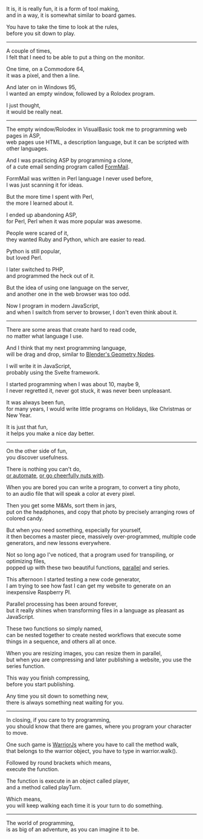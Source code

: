 It is, it is really fun, it is a form of tool making,\
and in a way, it is somewhat similar to board games.

You have to take the time to look at the rules,\
before you sit down to play.

---

A couple of times,\
I felt that I need to be able to put a thing on the monitor.

One time, on a Commodore 64,\
it was a pixel, and then a line.

And later on in Windows 95,\
I wanted an empty window, followed by a Rolodex program.

I just thought,\
it would be really neat.

---

The empty window/Rolodex in VisualBasic took me to programming web pages in ASP,\
web pages use HTML, a description language, but it can be scripted with other languages.

And I was practicing ASP by programming a clone,\
of a cute email sending program called [FormMail](https://en.wikipedia.org/wiki/FormMail).

FormMail was written in Perl language I never used before,\
I was just scanning it for ideas.

But the more time I spent with Perl,\
the more I learned about it.

I ended up abandoning ASP,\
for Perl, Perl when it was more popular was awesome.

People were scared of it,\
they wanted Ruby and Python, which are easier to read.

Python is still popular,\
but loved Perl.

I later switched to PHP,\
and programmed the heck out of it.

But the idea of using one language on the server,\
and another one in the web browser was too odd.

Now I program in modern JavaScript,\
and when I switch from server to browser, I don't even think about it.

---

There are some areas that create hard to read code,\
no matter what language I use.

And I think that my next programming language,\
will be drag and drop, similar to [Blender's Geometry Nodes](https://www.youtube.com/results?search_query=+Blender%27s+Geometry+Nodes).

I will write it in JavaScript,\
probably using the Svelte framework.

I started programming when I was about 10, maybe 9,\
I never regretted it, never got stuck, it was never been unpleasant.

It was always been fun,\
for many years, I would write little programs on Holidays, like Christmas or New Year.

It is just that fun,\
it helps you make a nice day better.

---

On the other side of fun,\
you discover usefulness.

There is nothing you can't do,\
[or automate](https://github.com/rwaldron/johnny-five#hello-johnny), [or go cheerfully nuts with](https://github.com/NARKOZ/hacker-scripts).

When you are bored you can write a program, to convert a tiny photo,\
to an audio file that will speak a color at every pixel.

Then you get some M\&Ms, sort them in jars,\
put on the headphones, and copy that photo by precisely arranging rows of colored candy.

But when you need something, especially for yourself,\
it then becomes a master piece, massively over-programmed, multiple code generators, and new lessons everywhere.

Not so long ago I've noticed, that a program used for transpiling, or optimizing files,\
popped up with these two beautiful functions, [parallel](https://gulpjs.com/docs/en/api/parallel/) and series.

This afternoon I started testing a new code generator,\
I am trying to see how fast I can get my website to generate on an inexpensive Raspberry PI.

Parallel processing has been around forever,\
but it really shines when transforming files in a language as pleasant as JavaScript.

These two functions so simply named,\
can be nested together to create nested workflows that execute some things in a sequence, and others all at once.

When you are resizing images, you can resize them in parallel,\
but when you are compressing and later publishing a website, you use the series function.

This way you finish compressing,\
before you start publishing.

Any time you sit down to something new,\
there is always something neat waiting for you.

---

In closing, if you care to try programming,\
you should know that there are games, where you program your character to move.

One such game is [WarriorJs](https://warriorjs.com/) where you have to call the method walk,\
that belongs to the warrior object, you have to type in warrior.walk().

Followed by round brackets which means,\
execute the function.

The function is execute in an object called player,\
and a method called playTurn.

Which means,\
you will keep walking each time it is your turn to do something.

---

The world of programming,\
is as big of an adventure, as you can imagine it to be.
